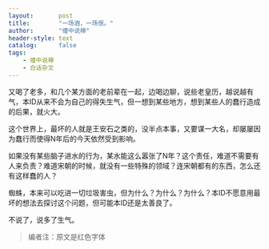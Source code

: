 ```yaml
---
layout:       post
title:        "一场酒，一场恨。"
author:       "缠中说禅"
header-style: text
catalog:      false
tags:
    - 缠中说禅
    - 白话杂文
---
```


又喝了老多，和几个某方面的老前辈在一起，边喝边聊，说些老皇历，越说越有气，本ID从来不会为自己的得失生气，但一想到某些地方，想到某些人的蠢行造成的后果，就火大。



这个世界上，最坏的人就是王安石之类的，没半点本事，又要谋一大名，却屡屡因为蠢行而使得N年后的今天依然受到影响。



如果没有某些脑子进水的行为，某水能这么嚣张了N年？这个责任，难道不需要有人来负责？难道宋朝的时候，就没有一些特殊的领域？连宋朝都有的东西，怎么还有这样蠢的人？



蜘蛛，本来可以吃进一切垃圾害虫，但为什么？为什么？为什么？本ID不愿意用最坏的想法去探讨这个问题，但可能本ID还是太善良了。



不说了，说多了生气。



> 编者注：原文是红色字体
